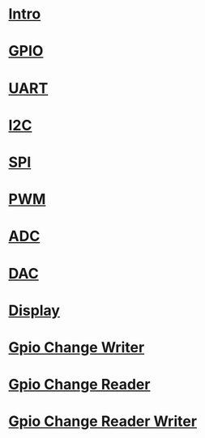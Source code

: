 # [Intro](intro.md)
# [GPIO](gpio.md)
# [UART](uart.md)
# [I2C](i2c.md)
# [SPI](spi.md)
# [PWM](pwm.md)
# [ADC](adc.md)
# [DAC](dac.md)
# [Display](dac.md)
# [Gpio Change Writer](gpiochangewriter.md)
# [Gpio Change Reader](gpiochangereader.md)
# [Gpio Change Reader Writer](gpiochangereaderwriter.md)